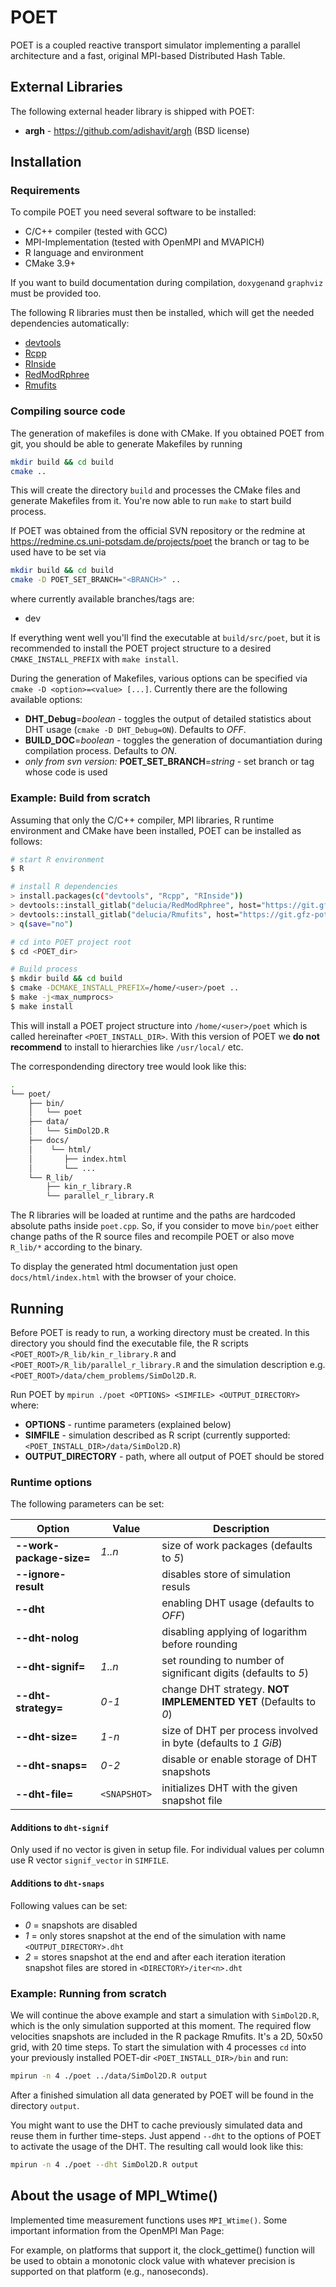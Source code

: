 
<!--
    Time-stamp: "Last modified 2021-02-08 13:46:00 mluebke"
-->

# POET

POET is a coupled reactive transport simulator implementing a parallel
architecture and a fast, original MPI-based Distributed Hash Table.

## External Libraries

The following external header library is shipped with POET:

- **argh** - https://github.com/adishavit/argh (BSD license)

## Installation

### Requirements

To compile POET you need several software to be installed:

- C/C++ compiler (tested with GCC)
- MPI-Implementation (tested with OpenMPI and MVAPICH)
- R language and environment
- CMake 3.9+

If you want to build documentation during compilation, `doxygen`and `graphviz` must be provided too.

The following R libraries must then be installed, which will get the needed dependencies automatically:

- [devtools](https://www.r-project.org/nosvn/pandoc/devtools.html)
- [Rcpp](https://cran.r-project.org/web/packages/Rcpp/index.html)
- [RInside](https://cran.r-project.org/web/packages/RInside/index.html)
- [RedModRphree](https://git.gfz-potsdam.de/delucia/RedModRphree)
- [Rmufits](https://git.gfz-potsdam.de/delucia/Rmufits)

### Compiling source code

The generation of makefiles is done with CMake. If you obtained POET from git, you should be able to generate Makefiles by running

```sh
mkdir build && cd build
cmake ..
```

This will create the directory `build` and processes the CMake files and generate Makefiles from it. You're now able to run `make` to start build
process.

If POET was obtained from the official SVN repository or the redmine at <https://redmine.cs.uni-potsdam.de/projects/poet> the branch or tag to be used have to be set via

```sh
mkdir build && cd build
cmake -D POET_SET_BRANCH="<BRANCH>" ..
```

where currently available branches/tags are:

- dev

If everything went well you'll find the executable at `build/src/poet`, but it is recommended to install the POET project structure to a desired `CMAKE_INSTALL_PREFIX` with `make install`.

During the generation of Makefiles, various options can be specified via `cmake -D <option>=<value> [...]`. Currently there are the following available options:

- **DHT_Debug**=_boolean_ - toggles the output of detailed statistics about DHT
  usage (`cmake -D DHT_Debug=ON`). Defaults to _OFF_.
- **BUILD_DOC**=_boolean_ - toggles the generation of documantiation during
  compilation process. Defaults to _ON_.
- _only from svn version:_ **POET_SET_BRANCH**=_string_ - set branch or tag whose code is used

### Example: Build from scratch

Assuming that only the C/C++ compiler, MPI libraries, R runtime environment and
CMake have been installed, POET can be installed as follows:

```sh
# start R environment
$ R

# install R dependencies
> install.packages(c("devtools", "Rcpp", "RInside"))
> devtools::install_gitlab("delucia/RedModRphree", host="https://git.gfz-potsdam.de")
> devtools::install_gitlab("delucia/Rmufits", host="https://git.gfz-potsdam.de")
> q(save="no")

# cd into POET project root
$ cd <POET_dir>

# Build process
$ mkdir build && cd build
$ cmake -DCMAKE_INSTALL_PREFIX=/home/<user>/poet ..
$ make -j<max_numprocs>
$ make install
```

This will install a POET project structure into `/home/<user>/poet` which is
called hereinafter `<POET_INSTALL_DIR>`. With this version of POET we **do not
recommend** to install to hierarchies like `/usr/local/` etc.

The correspondending directory tree would look like this:

```sh
.
└── poet/
    ├── bin/
    │   └── poet
    ├── data/
    │   └── SimDol2D.R
    ├── docs/
    │    └── html/
    │       ├── index.html
    │       └── ...
    └── R_lib/
        ├── kin_r_library.R
        └── parallel_r_library.R
```

The R libraries will be loaded at runtime and the paths are hardcoded
absolute paths inside `poet.cpp`. So, if you consider to move `bin/poet` either
change paths of the R source files and recompile POET or also move `R_lib/*`
according to the binary.

To display the generated html documentation just open `docs/html/index.html`
with the browser of your choice.

## Running

Before POET is ready to run, a working directory must be created. In this
directory you should find the executable file, the R scripts
`<POET_ROOT>/R_lib/kin_r_library.R` and `<POET_ROOT>/R_lib/parallel_r_library.R`
and the simulation description e.g. `<POET_ROOT>/data/chem_problems/SimDol2D.R`.

Run POET by `mpirun ./poet <OPTIONS> <SIMFILE> <OUTPUT_DIRECTORY>` where:

- **OPTIONS** - runtime parameters (explained below)
- **SIMFILE** - simulation described as R script (currently supported:
  `<POET_INSTALL_DIR>/data/SimDol2D.R`)
- **OUTPUT_DIRECTORY** - path, where all output of POET should be stored

### Runtime options

The following parameters can be set:

| Option                   | Value        | Description                                                    |
| ------------------------ | ------------ | -------------------------------------------------------------- |
| **--work-package-size=** | _1..n_       | size of work packages (defaults to _5_)                        |
| **--ignore-result**      |              | disables store of simulation resuls                            |
| **--dht**                |              | enabling DHT usage (defaults to _OFF_)                         |
| **--dht-nolog**          |              | disabling applying of logarithm before rounding                |
| **--dht-signif=**        | _1..n_       | set rounding to number of significant digits (defaults to _5_) |
| **--dht-strategy=**      | _0-1_        | change DHT strategy. **NOT IMPLEMENTED YET** (Defaults to _0_) |
| **--dht-size=**          | _1-n_        | size of DHT per process involved in byte (defaults to _1 GiB_) |
| **--dht-snaps=**         | _0-2_        | disable or enable storage of DHT snapshots                     |
| **--dht-file=**          | `<SNAPSHOT>` | initializes DHT with the given snapshot file                   |

#### Additions to `dht-signif`

Only used if no vector is given in setup file. For individual values per column
use R vector `signif_vector` in `SIMFILE`.

#### Additions to `dht-snaps`

Following values can be set:

- _0_ = snapshots are disabled
- _1_ = only stores snapshot at the end of the simulation with name
  `<OUTPUT_DIRECTORY>.dht`
- _2_ = stores snapshot at the end and after each iteration iteration
  snapshot files are stored in `<DIRECTORY>/iter<n>.dht`

### Example: Running from scratch

We will continue the above example and start a simulation with `SimDol2D.R`,
which is the only simulation supported at this moment. The required flow velocities 
snapshots are included in the R package Rmufits. It's a 2D, 50x50 grid, with 20 time 
steps. To start the simulation with 4 processes `cd` into your previously installed 
POET-dir `<POET_INSTALL_DIR>/bin` and run:

```sh
mpirun -n 4 ./poet ../data/SimDol2D.R output
```

After a finished simulation all data generated by POET will be found in the
directory `output`.

You might want to use the DHT to cache previously simulated data and
reuse them in further time-steps. Just append `--dht` to the options of POET to
activate the usage of the DHT. The resulting call would look like this:

```sh
mpirun -n 4 ./poet --dht SimDol2D.R output
```

## About the usage of MPI_Wtime()

Implemented time measurement functions uses `MPI_Wtime()`. Some important
information from the OpenMPI Man Page:

For example, on platforms that support it, the clock_gettime() function will be
used to obtain a monotonic clock value with whatever precision is supported on
that platform (e.g., nanoseconds).
